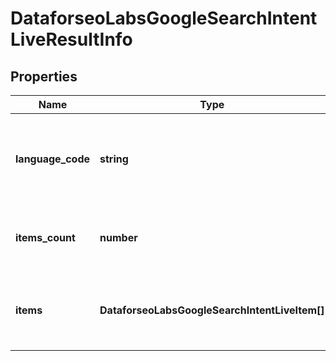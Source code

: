 # DataforseoLabsGoogleSearchIntentLiveResultInfo

## Properties

| Name | Type | Description | Notes |
|------------ | ------------- | ------------- | -------------|
**language_code** | **string** | language code in a POST array<br>if there is no data, then the value is null |[optional]|
**items_count** | **number** | the number of results returned in the items array |[optional]|
**items** | **DataforseoLabsGoogleSearchIntentLiveItem[]** | array of items with relevant traffic estimation data |[optional]|